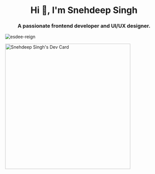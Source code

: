 <h1 align="center">Hi 👋, I'm Snehdeep Singh</h1>
<h3 align="center">A passionate frontend developer and UI/UX designer.</h3>

<p align="left"> <img src="https://komarev.com/ghpvc/?username=esdee-reign&label=Profile%20views&color=0e75b6&style=flat" alt="esdee-reign" /> </p>

<a href="https://app.daily.dev/strumkey"><img src="https://api.daily.dev/devcards/b42fe04389df46b48eeecb3879e1ab70.png?r=85f" width="400" alt="Snehdeep Singh's Dev Card"/></a>

